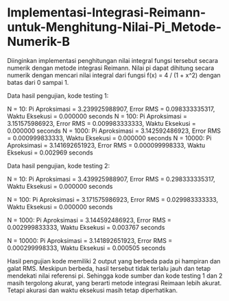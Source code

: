 # Implementasi-Integrasi-Reimann-untuk-Menghitung-Nilai-Pi_Metode-Numerik-B
Diinginkan implementasi penghitungan nilai integral fungsi tersebut secara numerik dengan metode  integrasi Reimann. Nilai pi dapat dihitung secara numerik dengan mencari nilai integral dari fungsi f(x) = 4 / (1 + x^2) dengan batas dari 0 sampai 1. 

Data hasil pengujian, kode testing 1:

N = 10: Pi Aproksimasi = 3.239925988907, Error RMS = 0.098333335317, Waktu Eksekusi = 0.000000 seconds
N = 100: Pi Aproksimasi = 3.151575986923, Error RMS = 0.009983333333, Waktu Eksekusi = 0.000000 seconds
N = 1000: Pi Aproksimasi = 3.142592486923, Error RMS = 0.000999833333, Waktu Eksekusi = 0.000000 seconds
N = 10000: Pi Aproksimasi = 3.141692651923, Error RMS = 0.000099998333, Waktu Eksekusi = 0.002969 seconds

Data hasil pengujian, kode testing 2:

N = 10: Pi Aproksimasi = 3.439925988907, Error RMS = 0.298333335317, Waktu Eksekusi = 0.000000 seconds

N = 100: Pi Aproksimasi = 3.171575986923, Error RMS = 0.029983333333, Waktu Eksekusi = 0.000000 seconds

N = 1000: Pi Aproksimasi = 3.144592486923, Error RMS = 0.002999833333, Waktu Eksekusi = 0.003767 seconds

N = 10000: Pi Aproksimasi = 3.141892651923, Error RMS = 0.000299998333, Waktu Eksekusi = 0.000505 seconds

Hasil pengujian kode memiliki 2 output  yang berbeda pada pi hampiran dan galat RMS. Meskipun berbeda, hasil tersebut tidak terlalu jauh dan tetap mendekati nilai referensi pi. Sehingga kode sumber dan kode testing 1 dan 2 masih tergolong akurat, yang berarti metode integrasi Reimaan lebih akurat. Tetapi akurasi dan waktu eksekusi masih tetap diperhatikan. 
